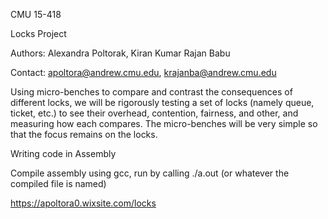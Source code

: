 CMU 15-418

Locks Project

Authors: Alexandra Poltorak, Kiran Kumar Rajan Babu

Contact: apoltora@andrew.cmu.edu, krajanba@andrew.cmu.edu

Using micro-benches to compare and contrast the consequences of different locks, we will be rigorously testing a set of locks (namely queue, ticket, etc.) to see their overhead, contention, fairness, and other, and measuring how each compares. The micro-benches will be very simple so that the focus remains on the locks.

Writing code in Assembly

Compile assembly using gcc, run by calling ./a.out (or whatever the compiled file is named)

https://apoltora0.wixsite.com/locks